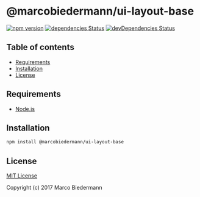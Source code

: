# @marcobiedermann/ui-layout-base

[![npm version](https://badge.fury.io/js/%40marcobiedermann%2Fui-layout-base.svg)](https://badge.fury.io/js/%40marcobiedermann%2Fui-layout-base)
[![dependencies Status](https://david-dm.org/marcobiedermann/ui/status.svg?path=packages/ui-layout-base)](https://david-dm.org/marcobiedermann/ui?path=packages/ui-layout-base)
[![devDependencies Status](https://david-dm.org/marcobiedermann/ui/dev-status.svg?path=packages/ui-layout-base)](https://david-dm.org/marcobiedermann/ui?path=packages/ui-layout-base&type=dev)

## Table of contents

* [Requirements](#requirements)
* [Installation](#installation)
* [License](#license)

## Requirements

* [Node.js](https://nodejs.org)

## Installation

```sh
npm install @marcobiedermann/ui-layout-base
```

## License

[MIT License](LICENSE)

Copyright (c) 2017 Marco Biedermann
